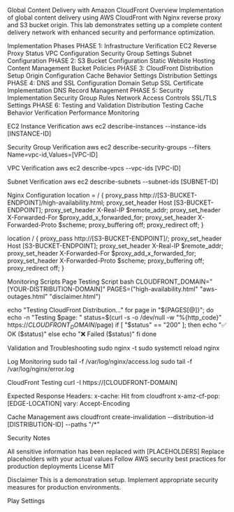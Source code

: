Global Content Delivery with Amazon CloudFront Overview Implementation of global content delivery using AWS CloudFront with Nginx reverse proxy and S3 bucket origin. This lab demonstrates setting up a complete content delivery network with enhanced security and performance optimization.

Implementation Phases PHASE 1: Infrastructure Verification EC2 Reverse Proxy Status VPC Configuration Security Group Settings Subnet Configuration PHASE 2: S3 Bucket Configuration Static Website Hosting Content Management Bucket Policies PHASE 3: CloudFront Distribution Setup Origin Configuration Cache Behavior Settings Distribution Settings PHASE 4: DNS and SSL Configuration Domain Setup SSL Certificate Implementation DNS Record Management PHASE 5: Security Implementation Security Group Rules Network Access Controls SSL/TLS Settings PHASE 6: Testing and Validation Distribution Testing Cache Behavior Verification Performance Monitoring

EC2 Instance Verification
aws ec2 describe-instances --instance-ids [INSTANCE-ID]

Security Group Verification
aws ec2 describe-security-groups --filters Name=vpc-id,Values=[VPC-ID]

VPC Verification
aws ec2 describe-vpcs --vpc-ids [VPC-ID]

Subnet Verification
aws ec2 describe-subnets --subnet-ids [SUBNET-ID]

Nginx Configuration
location = / {
proxy_pass http://[S3-BUCKET-ENDPOINT]/high-availability.html;
proxy_set_header Host [S3-BUCKET-ENDPOINT];
proxy_set_header X-Real-IP $remote_addr;
proxy_set_header X-Forwarded-For $proxy_add_x_forwarded_for;
proxy_set_header X-Forwarded-Proto $scheme;
proxy_buffering off;
proxy_redirect off;
}

location / {
proxy_pass http://[S3-BUCKET-ENDPOINT]/;
proxy_set_header Host [S3-BUCKET-ENDPOINT];
proxy_set_header X-Real-IP $remote_addr;
proxy_set_header X-Forwarded-For $proxy_add_x_forwarded_for;
proxy_set_header X-Forwarded-Proto $scheme;
proxy_buffering off;
proxy_redirect off;
}

Monitoring Scripts Page Testing Script bash CLOUDFRONT_DOMAIN="[YOUR-DISTRIBUTION-DOMAIN]" PAGES=("high-availability.html" "aws-outages.html" "disclaimer.html")

echo "Testing CloudFront Distribution..." for page in "${PAGES[@]}"; do echo -n "Testing $page: " status=$(curl -s -o /dev/null -w "%{http_code}" https://$CLOUDFRONT_DOMAIN/$page) if [ "$status" == "200" ]; then echo "✅ OK ($status)" else echo "❌ Failed ($status)" fi done

Validation and Troubleshooting
sudo nginx -t
sudo systemctl reload nginx

Log Monitoring
sudo tail -f /var/log/nginx/access.log
sudo tail -f /var/log/nginx/error.log

CloudFront Testing
curl -I https://[CLOUDFRONT-DOMAIN]

Expected Response Headers:
x-cache: Hit from cloudfront
x-amz-cf-pop: [EDGE-LOCATION]
vary: Accept-Encoding

Cache Management
aws cloudfront create-invalidation
--distribution-id [DISTRIBUTION-ID]
--paths "/*"

Security Notes

All sensitive information has been replaced with [PLACEHOLDERS]
Replace placeholders with your actual values
Follow AWS security best practices for production deployments
License MIT

Disclaimer This is a demonstration setup. Implement appropriate security measures for production environments.


Play
Settings
